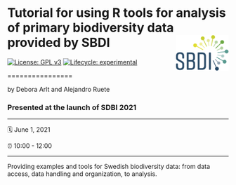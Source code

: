# Tutorial for using R tools for analysis of primary biodiversity data provided by SBDI <img src="https://github.com/biodiversitydata-se/r-tools-tutorial/raw/main/sbdi-logo-orginal-large.png" align="right" width="120"/>

[![License: GPL
v3](https://img.shields.io/badge/License-GPLv3-blue.svg)](https://www.gnu.org/licenses/gpl-3.0)
[![Lifecycle:
experimental](https://img.shields.io/badge/lifecycle-maturing-blue.svg)](https://www.tidyverse.org/lifecycle/#maturing)

================  

by Debora Arlt and Alejandro Ruete

### Presented at the launch of SDBI 2021

-----

:spiral_calendar: June 1, 2021  

:alarm_clock:     10:00 - 12:00  

-----

Providing examples and tools for Swedish biodiversity data: from data access, data handling and organization, to analysis.

